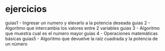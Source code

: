 # ejercicios
guias1 - Ingresar un numero y elevarlo a la potencia deseada
guias 2 - Algoritmo que intercambia los valores entre 2 variables
guias 3 - Algoritmo que muestra cual es el numero mayor
guias 4 - Operaciones matemáticas básicas
guias5 - Algoritmo que devuelve la raíz cuadrada y la potencia de un número
